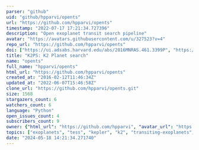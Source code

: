 ```yaml
---
parser: "github"
uid: "github/hpparvi/opents"
url: "https://github.com/hpparvi/opents"
timestamp: "2022-07-17 17:21:34.727396"
description: "Open exoplanet transit search pipeline"
avatar: "https://avatars.githubusercontent.com/u/327523?v=4"
repo_url: "https://github.com/hpparvi/opents"
doi: ["https://ui.adsabs.harvard.edu/abs/2016MNRAS.461.3399P", "https://ui.adsabs.harvard.edu/abs/2016ascl.soft07010P/abstract"]
title: "K2PS: K2 Planet search"
name: "opents"
full_name: "hpparvi/opents"
html_url: "https://github.com/hpparvi/opents"
created_at: "2016-02-12T11:46:34Z"
updated_at: "2022-06-07T15:46:58Z"
clone_url: "https://github.com/hpparvi/opents.git"
size: 1568
stargazers_count: 6
watchers_count: 6
language: "Python"
open_issues_count: 4
subscribers_count: 9
owner: {"html_url": "https://github.com/hpparvi", "avatar_url": "https://avatars.githubusercontent.com/u/327523?v=4", "login": "hpparvi", "type": "User"}
topics: ["exoplanets", "tess", "kepler", "k2", "transiting-exoplanets", "transiting-planets", "astronomy"]
date: "2024-05-18 14:21:34.271740"
---
```


